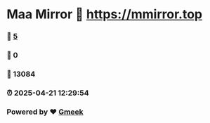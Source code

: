 # Maa Mirror :link: https://mmirror.top 
### :page_facing_up: [5](https://mmirror.top/tag.html) 
### :speech_balloon: 0 
### :hibiscus: 13084 
### :alarm_clock: 2025-04-21 12:29:54 
### Powered by :heart: [Gmeek](https://github.com/Meekdai/Gmeek)
